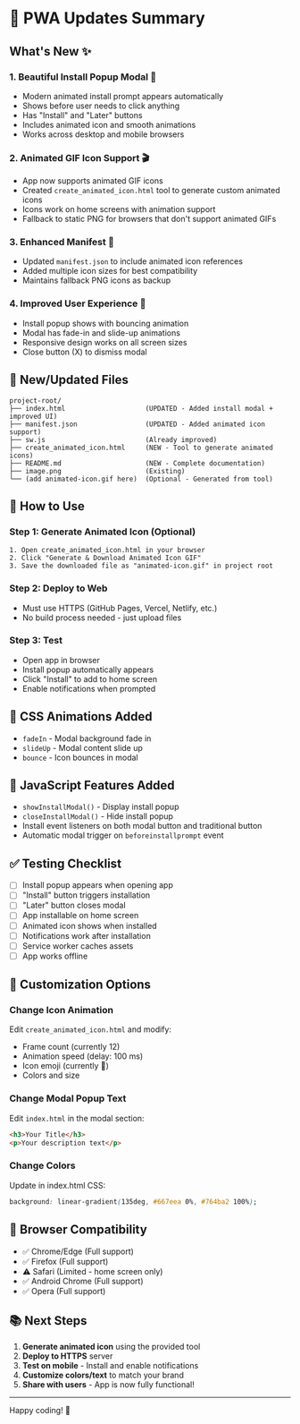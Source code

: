 # 🎉 PWA Updates Summary

## What's New ✨

### 1. **Beautiful Install Popup Modal** 🎨
- Modern animated install prompt appears automatically
- Shows before user needs to click anything
- Has "Install" and "Later" buttons
- Includes animated icon and smooth animations
- Works across desktop and mobile browsers

### 2. **Animated GIF Icon Support** 🎬
- App now supports animated GIF icons
- Created `create_animated_icon.html` tool to generate custom animated icons
- Icons work on home screens with animation support
- Fallback to static PNG for browsers that don't support animated GIFs

### 3. **Enhanced Manifest** 📱
- Updated `manifest.json` to include animated icon references
- Added multiple icon sizes for best compatibility
- Maintains fallback PNG icons as backup

### 4. **Improved User Experience** 💫
- Install popup shows with bouncing animation
- Modal has fade-in and slide-up animations
- Responsive design works on all screen sizes
- Close button (X) to dismiss modal

## 📂 New/Updated Files

```
project-root/
├── index.html                    (UPDATED - Added install modal + improved UI)
├── manifest.json                 (UPDATED - Added animated icon support)
├── sw.js                         (Already improved)
├── create_animated_icon.html     (NEW - Tool to generate animated icons)
├── README.md                     (NEW - Complete documentation)
├── image.png                     (Existing)
└── (add animated-icon.gif here)  (Optional - Generated from tool)
```

## 🚀 How to Use

### Step 1: Generate Animated Icon (Optional)
```
1. Open create_animated_icon.html in your browser
2. Click "Generate & Download Animated Icon GIF"
3. Save the downloaded file as "animated-icon.gif" in project root
```

### Step 2: Deploy to Web
- Must use HTTPS (GitHub Pages, Vercel, Netlify, etc.)
- No build process needed - just upload files

### Step 3: Test
- Open app in browser
- Install popup automatically appears
- Click "Install" to add to home screen
- Enable notifications when prompted

## 🎨 CSS Animations Added

- `fadeIn` - Modal background fade in
- `slideUp` - Modal content slide up
- `bounce` - Icon bounces in modal

## 📝 JavaScript Features Added

- `showInstallModal()` - Display install popup
- `closeInstallModal()` - Hide install popup
- Install event listeners on both modal button and traditional button
- Automatic modal trigger on `beforeinstallprompt` event

## ✅ Testing Checklist

- [ ] Install popup appears when opening app
- [ ] "Install" button triggers installation
- [ ] "Later" button closes modal
- [ ] App installable on home screen
- [ ] Animated icon shows when installed
- [ ] Notifications work after installation
- [ ] Service worker caches assets
- [ ] App works offline

## 🔧 Customization Options

### Change Icon Animation
Edit `create_animated_icon.html` and modify:
- Frame count (currently 12)
- Animation speed (delay: 100 ms)
- Icon emoji (currently 🔔)
- Colors and size

### Change Modal Popup Text
Edit `index.html` in the modal section:
```html
<h3>Your Title</h3>
<p>Your description text</p>
```

### Change Colors
Update in index.html CSS:
```css
background: linear-gradient(135deg, #667eea 0%, #764ba2 100%);
```

## 🌟 Browser Compatibility

- ✅ Chrome/Edge (Full support)
- ✅ Firefox (Full support)
- ⚠️ Safari (Limited - home screen only)
- ✅ Android Chrome (Full support)
- ✅ Opera (Full support)

## 📚 Next Steps

1. **Generate animated icon** using the provided tool
2. **Deploy to HTTPS** server
3. **Test on mobile** - Install and enable notifications
4. **Customize colors/text** to match your brand
5. **Share with users** - App is now fully functional!

---

Happy coding! 🚀
